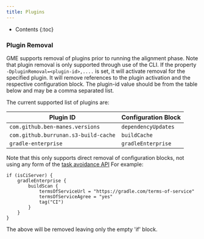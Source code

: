 ```yaml
---
title: Plugins
---
```


* Contents
{:toc}

### Plugin Removal

GME supports removal of plugins prior to running the alignment phase. Note that plugin removal is
only supported through use of the CLI. If the property `-DpluginRemoval=<plugin-id>,....` is set, it
will activate removal for the specified plugin. It will remove references to the plugin activation
and the respective configuration block. The plugin-id value should be from the table below and may be
a comma separated list.

The current supported list of plugins are:

| Plugin ID    | Configuration Block |
|------------|---------------------|
| `com.github.ben-manes.versions` | `dependencyUpdates`  |
| `com.github.burrunan.s3-build-cache` | `buildCache`  |
| `gradle-enterprise` | `gradleEnterprise`  |

Note that this only supports direct removal of configuration blocks, not using any form of the [task
avoidance API](https://docs.gradle.org/current/userguide/task_configuration_avoidance.html) For example:

```
if (isCiServer) {
    gradleEnterprise {
        buildScan {
            termsOfServiceUrl = "https://gradle.com/terms-of-service"
            termsOfServiceAgree = "yes"
            tag("CI")
        }
    }
}
```

The above will be removed leaving only the empty 'if' block.
